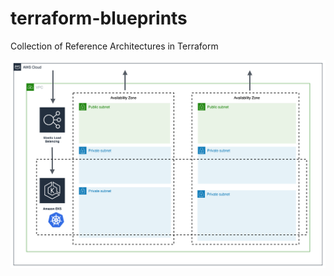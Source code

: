 # terraform-blueprints

Collection of Reference Architectures in Terraform

![infra](media/aws-network.png)
